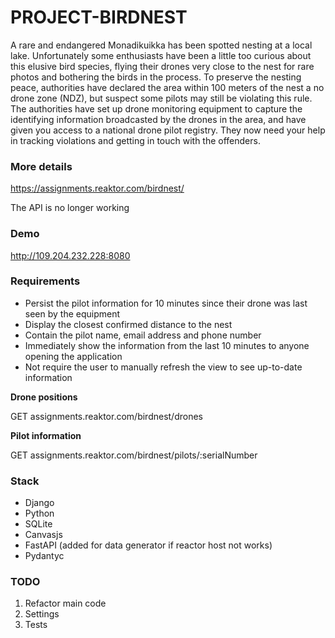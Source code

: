 # PROJECT-BIRDNEST

A rare and endangered Monadikuikka has been spotted nesting at a local lake.
Unfortunately some enthusiasts have been a little too curious about this elusive bird species, flying their drones very close to the nest for rare photos and bothering the birds in the process.
To preserve the nesting peace, authorities have declared the area within 100 meters of the nest a no drone zone (NDZ), but suspect some pilots may still be violating this rule.
The authorities have set up drone monitoring equipment to capture the identifying information broadcasted by the drones in the area, and have given you access to a national drone pilot registry. They now need your help in tracking violations and getting in touch with the offenders.

### More details
https://assignments.reaktor.com/birdnest/

The API is no longer working

### Demo

http://109.204.232.228:8080

### Requirements

- Persist the pilot information for 10 minutes since their drone was last seen by the equipment
- Display the closest confirmed distance to the nest
- Contain the pilot name, email address and phone number
- Immediately show the information from the last 10 minutes to anyone opening the application
- Not require the user to manually refresh the view to see up-to-date information

<b>Drone positions</b>

GET assignments.reaktor.com/birdnest/drones

<b>Pilot information</b>

GET assignments.reaktor.com/birdnest/pilots/:serialNumber

### Stack

- Django
- Python
- SQLite
- Canvasjs
- FastAPI (added for data generator if reactor host not works)
- Pydantyc


### TODO
1. Refactor main code
2. Settings
3. Tests


